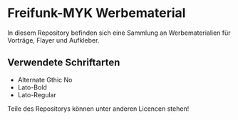 # Freifunk-MYK Werbematerial

In diesem Repository befinden sich eine Sammlung an Werbematerialien für Vorträge, Flayer und Aufkleber. 

## Verwendete Schriftarten

- Alternate Gthic No
- Lato-Bold
- Lato-Regular

Teile des Repositorys können unter anderen Licencen stehen!
